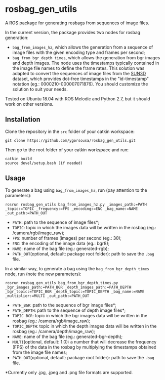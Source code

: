 # rosbag_gen_utils
A ROS package for generating rosbags from sequences of image files.

In the current version, the package provides two nodes for rosbag generation:
- `bag_from_images_hz`, which allows the generation from a sequence of image files with the given encoding type and frames per second;
- `bag_from_bgr_depth_times`, which allows the generation from bgr images and depth images. The node uses the timestamps typically contained in the image file names to define the frame rates. This solution was adapted to convert the sequences of image files from the [SUN3D](https://sun3d.cs.princeton.edu/) dataset, which provides dot-free timestamps in the "id-timestamp" notation (eg.: 0000210-000007071876). You should customize the solution to suit your needs.

Tested on Ubuntu 18.04 with ROS Melodic and Python 2.7, but it should work on other versions.

## Installation
Clone the repository in the `src` folder of your catkin workspace:

```
git clone https://github.com/ygorsousa/rosbag_gen_utils.git
```

Then go to the root folder of your catkin workspace and run:

```
catkin build
source devel/setup.bash (if needed)
```

## Usage 

To generate a bag using `bag_from_images_hz`, run (pay attention to the parameters):
```
rosrun rosbag_gen_utils bag_from_images_hz.py _images_path:=PATH _topic:=TOPIC _frequency:=FPS _encoding:=ENC _bag_name:=NAME _out_path:=PATH_OUT
```
- `PATH`: path to the sequence of image files*; 
- `TOPIC`: topic in which the images data will be written in the rosbag (eg.: /camera/rgb/image_raw); 
- `FPS`: number of frames (images) per second (eg.: 30); 
- `ENC`: the encoding of the image data (eg.: bgr8); 
- `NAME`: name of the bag file (eg.: generated-rgb);
- `PATH_OUT`(optional, default: package root folder): path to save the `.bag` file.

In a similar way, to generate a bag using the `bag_from_bgr_depth_times` node, run (note the new parameters):
```
rosrun rosbag_gen_utils bag_from_bgr_depth_times.py _bgr_images_path:=PATH_BGR _depth_images_path:=PATH_DEPTH _bgr_topic:=TOPIC_BGR _depth_topic:=TOPIC_DEPTH _bag_name:=NAME _multiplier:=MULTI _out_path:=PATH_OUT
```
- `PATH_BGR`: path to the sequence of bgr image files*; 
- `PATH_DEPTH`: path to the sequence of depth image files*; 
- `TOPIC_BGR`: topic in which the bgr images data will be written in the rosbag (eg.: /camera/rgb/image_raw); 
- `TOPIC_DEPTH`: topic in which the depth images data will be written in the rosbag (eg.: /camera/depth/image_raw); 
- `NAME`: name of the bag file (eg.: generated-bgr-depth);
- `MULTI`(optional, default: 1.0): a number that will decrease the frequency (FPS) of the data in the rosbag by multiplying the timestamps obtained from the image file names; 
- `PATH_OUT`(optional, default: package root folder): path to save the `.bag` file.

*Currently only .jpg, .jpeg and .png file formats are supported.
